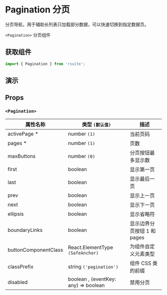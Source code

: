 # Pagination 分页

分页导航，用于辅助长列表只加载部分数据，可以快速切换到指定数据页。

`<Pagination>` 分页组件

## 获取组件

```js
import { Pagination } from 'rsuite';
```

## 演示

<!--{demo}-->

## Props

### `<Pagination>`

| 属性名称             | 类型 `(默认值)`                      | 描述                        |
| -------------------- | ------------------------------------ | --------------------------- |
| activePage \*        | number `(1)`                         | 当前页码                    |
| pages \*             | number `(1)`                         | 页数                        |
| maxButtons           | number `(0)`                         | 分页按钮最多显示数          |
| first                | boolean                              | 显示第一页                  |
| last                 | boolean                              | 显示最后一页                |
| prev                 | boolean                              | 显示上一页                  |
| next                 | boolean                              | 显示下一页                  |
| ellipsis             | boolean                              | 显示省略符                  |
| boundaryLinks        | boolean                              | 显示边界分页按钮 1 和 pages |
| buttonComponentClass | React.ElementType `(SafeAnchor)`     | 为组件自定义元素类型        |
| classPrefix          | string `('pagination')`              | 组件 CSS 类的前缀           |
| disabled             | boolean , (eventKey: any) => boolean | 禁用分页                    |
